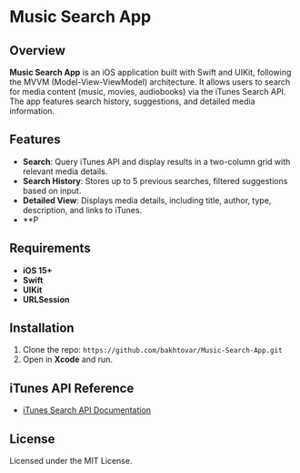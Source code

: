 # Music Search App

## Overview
**Music Search App** is an iOS application built with Swift and UIKit, following the MVVM (Model-View-ViewModel) architecture. It allows users to search for media content (music, movies, audiobooks) via the iTunes Search API. The app features search history, suggestions, and detailed media information.

## Features
- **Search**: Query iTunes API and display results in a two-column grid with relevant media details.
- **Search History**: Stores up to 5 previous searches, filtered suggestions based on input.
- **Detailed View**: Displays media details, including title, author, type, description, and links to iTunes.
- **P

## Requirements
- **iOS 15+**
- **Swift**
- **UIKit**
- **URLSession**

## Installation
1. Clone the repo: `https://github.com/bakhtovar/Music-Search-App.git`
2. Open in **Xcode** and run.

## iTunes API Reference
- [iTunes Search API Documentation](https://affiliate.itunes.apple.com/resources/documentation/itunes-store-web-service-search-api/)

## License
Licensed under the MIT License.
